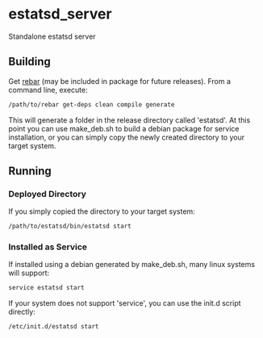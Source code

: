 estatsd_server
==============

Standalone estatsd server


Building
--------------

Get [rebar](https://github.com/basho/rebar) (may be included in package for future releases). From a command line, execute:

````bash
/path/to/rebar get-deps clean compile generate
````

This will generate a folder in the release directory called 'estatsd'. At this point you can use make_deb.sh to build a debian package for service installation, or you can simply copy the newly created directory to your target system.

Running
--------------

### Deployed Directory

If you simply copied the directory to your target system:

````bash
/path/to/estatsd/bin/estatsd start
````

### Installed as Service

If installed using a debian generated by make_deb.sh, many linux systems will support:

````bash
service estatsd start
````
If your system does not support 'service', you can use the init.d script directly:

````bash
/etc/init.d/estatsd start
